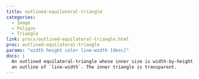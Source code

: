 ```yaml
---
title: outlined-equilateral-triangle
categories: 
  - Image
  - Polygon
  - Triangle
link: procs/outlined-equilateral-triangle.html
proc: outlined-equilateral-triangle
params: "width height color line-width [desc]"
docs: |
  An outlined equilateral-triangle whose inner size is width-by-height with
  an outline of `line-width`. The inner triangle is transparent.
---
```

